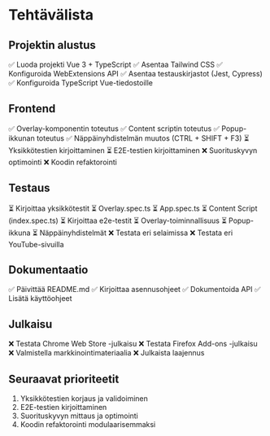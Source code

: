 # Tehtävälista

## Projektin alustus
✅ Luoda projekti Vue 3 + TypeScript
✅ Asentaa Tailwind CSS
✅ Konfiguroida WebExtensions API
✅ Asentaa testauskirjastot (Jest, Cypress)
✅ Konfiguroida TypeScript Vue-tiedostoille

## Frontend
✅ Overlay-komponentin toteutus
✅ Content scriptin toteutus
✅ Popup-ikkunan toteutus
✅ Näppäinyhdistelmän muutos (CTRL + SHIFT + F3)
⏳ Yksikkötestien kirjoittaminen
⏳ E2E-testien kirjoittaminen
❌ Suorituskyvyn optimointi
❌ Koodin refaktorointi

## Testaus
⏳ Kirjoittaa yksikkötestit
  ⏳ Overlay.spec.ts
  ⏳ App.spec.ts
  ⏳ Content Script (index.spec.ts)
⏳ Kirjoittaa e2e-testit
  ⏳ Overlay-toiminnallisuus
  ⏳ Popup-ikkuna
  ⏳ Näppäinyhdistelmät
❌ Testata eri selaimissa
❌ Testata eri YouTube-sivuilla

## Dokumentaatio
✅ Päivittää README.md
✅ Kirjoittaa asennusohjeet
✅ Dokumentoida API
✅ Lisätä käyttöohjeet

## Julkaisu
❌ Testata Chrome Web Store -julkaisu
❌ Testata Firefox Add-ons -julkaisu
❌ Valmistella markkinointimateriaalia
❌ Julkaista laajennus

## Seuraavat prioriteetit
1. Yksikkötestien korjaus ja validoiminen
2. E2E-testien kirjoittaminen
3. Suorituskyvyn mittaus ja optimointi
4. Koodin refaktorointi modulaarisemmaksi 